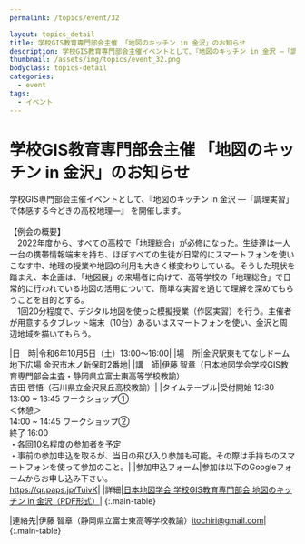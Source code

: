 ```yaml
---
permalink: /topics/event/32

layout: topics_detail
title: 学校GIS教育専門部会主催 「地図のキッチン in 金沢」のお知らせ
description: 学校GIS教育専門部会主催イベントとして、『地図のキッチン in 金沢 ―「調理実習」で体感する今どきの高校地理―』 を開催します。
thumbnail: /assets/img/topics/event_32.png
bodyclass: topics-detail
categories:
  - event
tags:
  - イベント
---
```


# 学校GIS教育専門部会主催 「地図のキッチン in 金沢」のお知らせ

学校GIS専門部会主催イベントとして、『地図のキッチン in 金沢 ―「調理実習」で体感する今どきの高校地理―』 を開催します。<br><br>
【例会の概要】<br>
　2022年度から、すべての高校で「地理総合」が必修になった。生徒達は一人一台の携帯情報端末を持ち、ほぼすべての生徒が日常的にスマートフォンを使いこなす中、地理の授業や地図の利用も大きく様変わりしている。そうした現状を踏まえ、本企画は、「地図展」の来場者に向けて、高等学校の「地理総合」で日常的に行われている地図の活用について、簡単な実習を通じて理解を深めてもらうことを目的とする。<br>
　1回20分程度で、デジタル地図を使った模擬授業（作図実習）を行う。主催者が用意するタブレット端末（10台）あるいはスマートフォンを使い、金沢と周辺地域を描いてもらう。

|日　時|令和6年10月5日（土）13:00～16:00|
|場　所|金沢駅東もてなしドーム地下広場 金沢市木ノ新保町2番地|
|講　師|伊藤 智章（日本地図学会学校GIS教育専門部会主査・静岡県立富士東高等学校教諭）<br>吉田 啓悟（石川県立金沢泉丘高校教諭）|
|タイムテーブル|受付開始 12:30<br>13:00 ~ 13:45 ワークショップ①<br>＜休憩＞<br>14:00 ~ 14:45 ワークショップ②<br>終了 16:00<br>・各回10名程度の参加者を予定<br>・事前の参加申込を取るが、当日の飛び入り参加も可能。その際は手持ちのスマートフォンを使って参加のこと。|
|参加申込フォーム|参加は以下のGoogleフォームからお申し込み下さい。<br><a href="https://qr.paps.jp/TuivK">https://qr.paps.jp/TuivK</a>|
|詳細|<a href="../../assets/file/event_32.pdf">日本地図学会 学校GIS教育専門部会 地図のキッチン in 金沢（PDF形式）</a>|
{:.main-table}

|連絡先|伊藤 智章（静岡県立富士東高等学校教諭）[itochiri@gmail.com](<mailto:itochiri@gmail.com>)|
{:.main-table}
